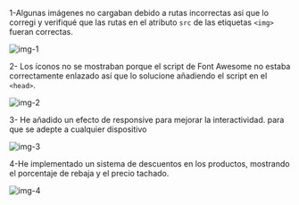 1-Algunas imágenes no cargaban debido a rutas incorrectas asi que lo corregi y verifiqué que las rutas en el atributo
`src` de las etiquetas `<img>` fueran correctas.

![img-1](https://github.com/user-attachments/assets/9ef58f2d-958d-4573-9701-146e4da49937)


2- Los íconos no se mostraban porque el script de Font Awesome no estaba correctamente enlazado así que lo
 solucione añadiendo el script en el `<head>`. 

![img-2](https://github.com/user-attachments/assets/30329368-fa28-43e5-b56e-ba6361d0ef55)


3- He añadido un efecto de responsive para mejorar la interactividad. para que se adepte a cualquier dispositivo

![img-3](https://github.com/user-attachments/assets/20d69f5e-2d32-45d8-98ef-e04ef2b949b0)


4-He implementado un sistema de descuentos en los productos, mostrando el porcentaje de rebaja y el precio tachado. 

![img-4](https://github.com/user-attachments/assets/c5fb11e8-b65b-4ae1-9dd1-e2ae4546d9f2)
